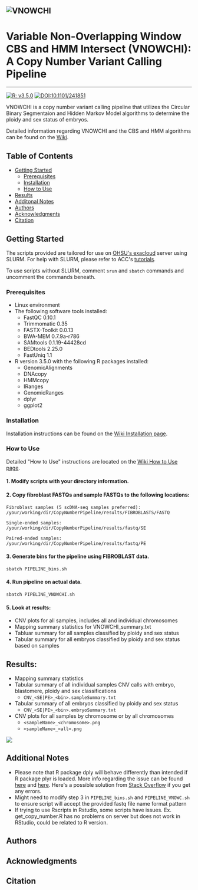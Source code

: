 ![VNOWCHI](https://github.com/melissayan/vnowchi/blob/master/img/vnowchi.png)
-----------------------------------------------------------------------------------------
# Variable Non-Overlapping Window CBS and HMM Intersect (VNOWCHI): A Copy Number Variant Calling Pipeline
-----------------------------------------------------------------------------------------
[![R: v3.5.0](https://img.shields.io/badge/R-v3.5.0-198ce7.svg)](https://cran.rstudio.com/)  [![DOI:10.1101/241851 ](https://img.shields.io/badge/DOI-10.110/241851-70db70.svg)](https://doi.org/10.1101/241851)

VNOWCHI is a copy number variant calling pipeline that utilizes the Circular Binary Segmentaion and Hidden Markov Model algorithms to determine the ploidy and sex status of embryos.  

Detailed information regarding VNOWCHI and the CBS and HMM algorithms can be found on the [Wiki](https://github.com/melissayan/vnowchi/wiki/Algorithm-Information).

## Table of Contents
* [Getting Started](#getting-started)
	* [Prerequisites](#prerequisites)
	* [Installation](#installation)
	* [How to Use](#how-to-use)
* [Results](#results)
* [Additonal Notes](#additional-notes)
* [Authors](#authors)
* [Acknowledgments](#acknowledgements)
* [Citation](#citation)


## Getting Started
The scripts provided are tailored for use on [OHSU's exacloud](https://www.ohsu.edu/xd/research/research-cores/advanced-computing-center/exacloud.cfm) server using SLURM.  For help with SLURM, please refer to ACC's [tutorials](https://accdoc.ohsu.edu/exacloud/guide/getting-started/).

To use scripts without SLURM, comment `srun` and `sbatch` commands and uncomment the commands beneath.  

### Prerequisites
* Linux environment
* The following software tools installed:
    * FastQC 0.10.1 
    * Trimmomatic 0.35
    * FASTX-Toolkit 0.0.13
    * BWA-MEM 0.7.9a-r786
    * SAMtools 0.1.19-44428cd
    * BEDtools 2.25.0
    * FastUniq 1.1
* R version 3.5.0 with the following R packages installed:
    * GenomicAlignments
    * DNAcopy
    * HMMcopy
    * IRanges
    * GenomicRanges
    * dplyr
    * ggplot2

### Installation
Installation instructions can be found on the [Wiki Installation page](https://github.com/melissayan/vnowchi/wiki/Installation).

### How to Use
Detailed "How to Use" instructions are located on the [Wiki How to Use page](https://github.com/melissayan/vnowchi/wiki/How-to-Use).
#### 1. Modify scripts with your directory information.
#### 2. Copy fibroblast FASTQs and sample FASTQs to the following locations:
```
Fibroblast samples (5 scDNA-seq samples preferred):
/your/working/dir/CopyNumberPipeline/results/FIBROBLASTS/FASTQ

Single-ended samples:
/your/working/dir/CopyNumberPipeline/results/fastq/SE

Paired-ended samples:
/your/working/dir/CopyNumberPipeline/results/fastq/PE
```
#### 3. Generate bins for the pipeline using FIBROBLAST data.
```
sbatch PIPELINE_bins.sh
```
#### 4. Run pipeline on actual data.
```
sbatch PIPELINE_VNOWCHI.sh
```
#### 5. Look at results:
* CNV plots for all samples, includes all and individual chromosomes
* Mapping summary statistics for VNOWCHI_summary.txt
* Tabluar summary for all samples classified by ploidy and sex status
* Tabular summary for all embryos classified by ploidy and sex status based on samples

## Results:
* Mapping summary statistics
* Tabular summary of all individual samples CNV calls with embryo, blastomere, ploidy and sex classifications
	* `CNV_<SE|PE>_<bin>.sampleSummary.txt`
* Tabular summary of all embryos classified by ploidy and sex status
	* `CNV_<SE|PE>_<bin>.embryoSummary.txt`
* CNV plots for all samples by chromosome or by all chromosomes 
	* `<sampleName>_<chromosome>.png`
	* `<sampleName>_<all>.png`
	
<kbd><img src="https://github.com/melissayan/vnowchi/blob/master/img/samplePlot.png"></kbd>

## Additional Notes 
* Please note that R package dply will behave differently than intended if R package plyr is loaded. More info regarding the issue can be found [here](https://github.com/tidyverse/dplyr/issues/29) and [here](https://github.com/tidyverse/dplyr/issues/347).  Here's a possible solution from [Stack Overflow](https://stackoverflow.com/questions/22801153/dplyr-error-in-n-function-should-not-be-called-directly) if you get any errors. 
* Might need to modify step 3 in `PIPELINE_bins.sh` and `PIPELINE_VNOWC.sh` to ensure script will accept the provided fastq file name format pattern
* If trying to use Rscripts in Rstudio, some scripts have issues.  Ex. get_copy_number.R has no problems on server but does not work in RStudio, could be related to R version. 

## Authors

## Acknowledgments

## Citation
